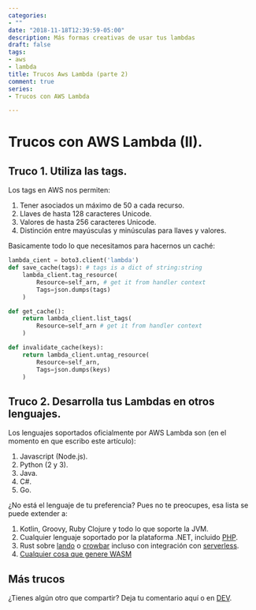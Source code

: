 ```yaml
---
categories:
- ""
date: "2018-11-18T12:39:59-05:00"
description: Más formas creativas de usar tus lambdas
draft: false
tags:
- aws
- lambda
title: Trucos Aws Lambda (parte 2)
comment: true
series:
- Trucos con AWS Lambda

---
```


# Trucos con AWS Lambda (II).


## Truco 1. Utiliza las tags.

Los tags en AWS nos permiten:

1. Tener asociados un máximo de 50 a cada recurso.
2. Llaves de hasta 128 caracteres Unicode.
3. Valores de hasta 256 caracteres Unicode.
4. Distinción entre mayúsculas y minúsculas para llaves y valores.

Basicamente todo lo que necesitamos para hacernos un caché:

```python
lambda_cient = boto3.client('lambda')
def save_cache(tags): # tags is a dict of string:string
    lambda_client.tag_resource(
        Resource=self_arn, # get it from handler context
        Tags=json.dumps(tags)
    )

def get_cache():
    return lambda_client.list_tags(
        Resource=self_arn # get it from handler context
    )

def invalidate_cache(keys):
    return lambda_client.untag_resource(
        Resource=self_arn,
        Tags=json.dumps(keys)
    )
```

## Truco 2. Desarrolla tus Lambdas en otros lenguajes.

Los lenguajes soportados oficialmente por AWS Lambda son (en el momento en que escribo este artículo):

1. Javascript (Node.js).
2. Python (2 y 3).
3. Java.
4. C#.
5. Go.

¿No está el lenguaje de tu preferencia? Pues no te preocupes, esa lista se puede extender a:

1. Kotlin, Groovy, Ruby Clojure y todo lo que soporte la JVM.
2. Cualquier lenguaje soportado por la plataforma .NET, incluido [PHP](https://www.peachpie.io).
3. Rust sobre [lando](https://github.com/softprops/lando) o [crowbar](https://github.com/ilianaw/rust-crowbar) incluso con integración con [serverless](https://github.com/softprops/serverless-rust).
5. [Cualquier cosa que genere WASM](https://blog.scottlogic.com/2018/10/18/serverless-rust.html)

## Más trucos

¿Tienes algún otro que compartir? Deja tu comentario aquí o en [DEV](https://dev.to/yorodm).
